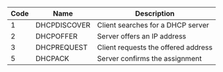 |Code|Name|Description|
|---|---|---|
|1|DHCPDISCOVER|Client searches for a DHCP server|
|2|DHCPOFFER|Server offers an IP address|
|3|DHCPREQUEST|Client requests the offered address|
|5|DHCPACK|Server confirms the assignment|

